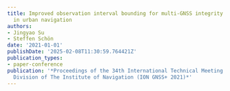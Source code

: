 ```yaml
---
title: Improved observation interval bounding for multi-GNSS integrity monitoring
  in urban navigation
authors:
- Jingyao Su
- Steffen Schön
date: '2021-01-01'
publishDate: '2025-02-08T11:30:59.764421Z'
publication_types:
- paper-conference
publication: '*Proceedings of the 34th International Technical Meeting of the Satellite
  Division of The Institute of Navigation (ION GNSS+ 2021)*'
---
```

